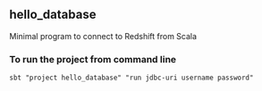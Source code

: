 ## hello_database ##

Minimal program to connect to Redshift from Scala

### To run the project from command line ###

```
sbt "project hello_database" "run jdbc-uri username password"
```